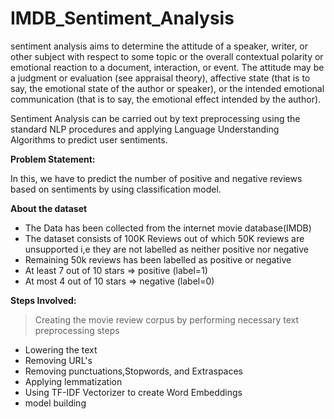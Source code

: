 # IMDB_Sentiment_Analysis
sentiment analysis aims to determine the attitude of a speaker, writer, or other subject with respect to some topic or the overall contextual polarity or emotional reaction to a document, interaction, or event. The attitude may be a judgment or evaluation (see appraisal theory), affective state (that is to say, the emotional state of the author or speaker), or the intended emotional communication (that is to say, the emotional effect intended by the author).

Sentiment Analysis can be carried out by text preprocessing using the standard NLP procedures and applying Language Understanding Algorithms to predict user sentiments.

**Problem Statement:**

In this, we have to predict the number of positive and negative reviews based on sentiments by using classification model.

**About the dataset**

* The Data has been collected from the internet movie database(IMDB)
* The dataset consists of 100K Reviews out of which 50K reviews are unsupported i,e they are not labelled as neither positive nor negative
* Remaining 50k reviews has been labelled as positive or negative
* At least 7 out of 10 stars => positive (label=1)
* At most 4 out of 10 stars => negative (label=0)

**Steps Involved:**
>  Creating the movie review corpus by performing necessary text preprocessing steps

* Lowering the text
* Removing URL's
* Removing punctuations,Stopwords, and Extraspaces
* Applying lemmatization
* Using TF-IDF Vectorizer to create Word Embeddings
* model building
